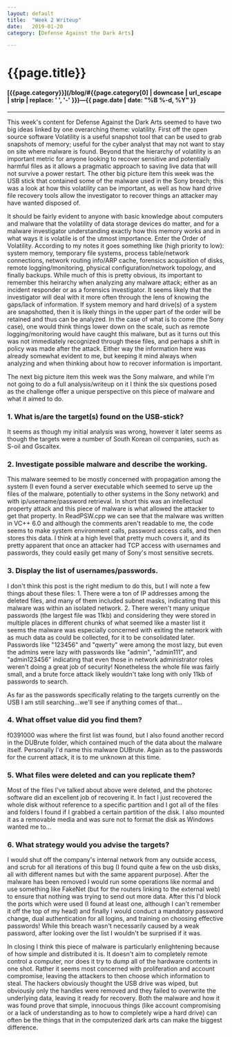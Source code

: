 ```yaml
---
layout: default
title:  "Week 2 Writeup"
date:   2019-01-20
category: [Defense Against the Dark Arts]

---
```


# {{page.title}}

#### [{{page.category}}](/blog/#{{page.category[0] | downcase | url_escape | strip | replace: ' ', '-' }})&mdash;{{ page.date | date: "%B %-d, %Y" }} 

----

This week's content for Defense Against the Dark Arts seemed to have two big ideas linked by one overarching theme: volatility. First off the open source software Volatility is a useful snapshot tool that can be used to grab snapshots of memory; useful for the cyber analyst that may not want to stay on site where malware is found. Beyond that the hierarchy of volatility is an important metric for anyone looking to recover sensitive and potentially harmful files as it allows a pragmatic approach to saving live data that will not survive a power restart. The other big picture item this week was the USB stick that contained some of the malware used in the Sony breach; this was a look at how this volatility can be important, as well as how hard drive file recovery tools allow the investigator to recover things an attacker may have wanted disposed of.

It should be fairly evident to anyone with basic knowledge about computers and malware that the volatility of data storage devices do matter, and for a malware investigator understanding exactly how this memory works and in what ways it is volatile is of the utmost importance. Enter the Order of Volatility. According to my notes it goes something like (high priority to low): system memory, temporary file systems, process table/network connections, network routing info/ARP cache, forensics acquisition of disks, remote logging/monitoring, physical configuration/network topology, and finally backups. While much of this is pretty obvious, its important to remember this heirarchy when analyzing any malware attack; either as an incident responder or as a forensics investigator. It seems likely that the investigator will deal with it more often through the lens of knowing the gaps/lack of information. If system memory and hard drive(s) of a system are snapshotted, then it is likely things in the upper part of the order will be retained and thus can be analyzed. In the case of what is to come (the Sony case), one would think things lower down on the scale, such as remote logging/monitoring would have caught this malware, but as it turns out this was not immediately recognized through these files, and perhaps a shift in policy was made after the attack. Either way the information here was already somewhat evident to me, but keeping it mind always when analyzing and when thinking about how to recover information is important.

The next big picture item this week was the Sony malware, and while I'm not going to do a full analysis/writeup on it I think the six questions posed as the challenge offer a unique perspective on this piece of malware and what it aimed to do.

### 1. What is/are the target(s) found on the USB-stick?

It seems as though my initial analysis was wrong, however it later seems as though the targets were a number of South Korean oil companies, such as S-oil and Gscaltex.

### 2. Investigate possible malware and describe the working.

This malware seemed to be mostly concerned with propagation among the system (I even found a server executable which seemed to serve up the files of the malware, potentially to other systems in the Sony network) and with ip/username/password retrieval. In short this was an intellectual property attack and this piece of malware is what allowed the attacker to get that property. In ReadPSW.cpp we can see that the malware was written in VC++ 6.0 and although the comments aren't readable to me, the code seems to make system environment calls, password access calls, and then stores this data. I think at a high level that pretty much covers it, and its pretty apparent that once an attacker had TCP access with usernames and passwords, they could easily get many of Sony's most sensitive secrets.

### 3. Display the list of usernames/passwords.

I don't think this post is the right medium to do this, but I will note a few things about these files: 1. There were a ton of IP addresses among the deleted files, and many of them included subnet masks, indicating that this malware was within an isolated network. 2. There weren't many unique passwords (the largest file was 11kb) and considering they were stored in multiple places in different chunks of what seemed like a master list it seems the malware was especially concerned with exiting the network with as much data as could be collected, for it to be consolidated later. Passwords like "123456" and "qwerty" were among the most lazy, but even the admins were lazy with passwords like "admin", "admin111", and "admin123456" indicating that even those in network administrator roles weren't doing a great job of security! Nonetheless the whole file was fairly small, and a brute force attack likely wouldn't take long with only 11kb of passwords to search.

As far as the passwords specifically relating to the targets currently on the USB I am still searching...we'll see if anything comes of that...

### 4. What offset value did you find them?

f0391000 was where the first list was found, but I also found another record in the DUBrute folder, which contained much of the data about the malware itself. Personally I'd name this malware DUBrute. Again as to the passwords for the current attack, it is to me unknown at this time.

### 5. What files were deleted and can you replicate them?

Most of the files I've talked about above were deleted, and the photorec software did an excellent job of recovering it. In fact I just recovered the whole disk without reference to a specific partition and I got all of the files and folders I found if I grabbed a certain partition of the disk. I also mounted it as a removable media and was sure not to format the disk as Windows wanted me to...

### 6. What strategy would you advise the targets?

I would shut off the company's internal network from any outside access, and scrub for all iterations of this bug (I found quite a few on the usb disks, all with different names but with the same apparent purpose). After the malware has been removed I would run some operations like normal and use something like FakeNet (but for the routers linking to the external web) to ensure that nothing was trying to send out more data. After this I'd block the ports which were used (I found at least one, although I can't remember it off the top of my head) and finally I would conduct a mandatory password change, dual authentication for all logins, and training on choosing effective passwords! While this breach wasn't necessarily caused by a weak password, after looking over the list I wouldn't be surprised if it was.

In closing I think this piece of malware is particularly enlightening because of how simple and distributed it is. It doesn't aim to completely remote control a computer, nor does it try to dump all of the hardware contents in one shot. Rather it seems most concerned with proliferation and account compromise, leaving the attackers to then choose which information to steal. The hackers obviously thought the USB drive was wiped, but obviously only the handles were removed and they failed to overwrite the underlying data, leaving it ready for recovery. Both the malware and how it was found prove that simple, innocuous things (like account compromising or a lack of understanding as to how to completely wipe a hard drive) can often be the things that in the computerized dark arts can make the biggest difference.